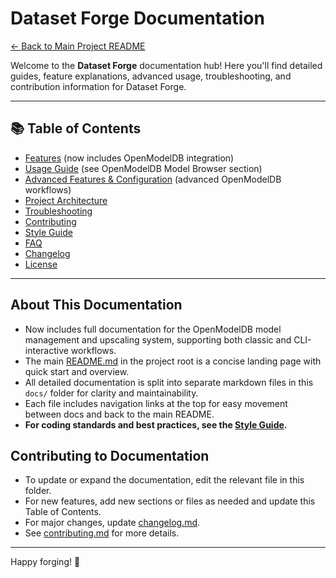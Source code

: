 # Dataset Forge Documentation

[← Back to Main Project README](../README.md)

Welcome to the **Dataset Forge** documentation hub! Here you'll find detailed guides, feature explanations, advanced usage, troubleshooting, and contribution information for Dataset Forge.

---

## 📚 Table of Contents

- [Features](features.md) (now includes OpenModelDB integration)
- [Usage Guide](usage.md) (see OpenModelDB Model Browser section)
- [Advanced Features & Configuration](advanced.md) (advanced OpenModelDB workflows)
- [Project Architecture](architecture.md)
- [Troubleshooting](troubleshooting.md)
- [Contributing](contributing.md)
- [Style Guide](style_guide.md)
- [FAQ](faq.md)
- [Changelog](changelog.md)
- [License](license.md)

---

## About This Documentation

- Now includes full documentation for the OpenModelDB model management and upscaling system, supporting both classic and CLI-interactive workflows.
- The main [README.md](../README.md) in the project root is a concise landing page with quick start and overview.
- All detailed documentation is split into separate markdown files in this `docs/` folder for clarity and maintainability.
- Each file includes navigation links at the top for easy movement between docs and back to the main README.
- **For coding standards and best practices, see the [Style Guide](style_guide.md).**

## Contributing to Documentation

- To update or expand the documentation, edit the relevant file in this folder.
- For new features, add new sections or files as needed and update this Table of Contents.
- For major changes, update [changelog.md](changelog.md).
- See [contributing.md](contributing.md) for more details.

---

Happy forging! 🚀
